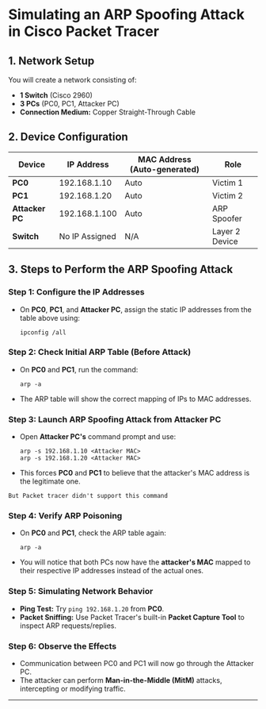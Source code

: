 # **Simulating an ARP Spoofing Attack in Cisco Packet Tracer**  

## **1. Network Setup**  
You will create a network consisting of:  
- **1 Switch** (Cisco 2960)  
- **3 PCs** (PC0, PC1, Attacker PC)  
- **Connection Medium:** Copper Straight-Through Cable  

## **2. Device Configuration**  

| **Device**  | **IP Address**  | **MAC Address** (Auto-generated) | **Role**  |
|------------|---------------|--------------------------------|----------|
| **PC0**    | 192.168.1.10  | Auto                          | Victim 1 |
| **PC1**    | 192.168.1.20  | Auto                          | Victim 2 |
| **Attacker PC** | 192.168.1.100 | Auto                          | ARP Spoofer |
| **Switch**  | No IP Assigned | N/A                           | Layer 2 Device |

## **3. Steps to Perform the ARP Spoofing Attack**  

### **Step 1: Configure the IP Addresses**  
- On **PC0**, **PC1**, and **Attacker PC**, assign the static IP addresses from the table above using:  
  ```plaintext
  ipconfig /all
  ```

### **Step 2: Check Initial ARP Table (Before Attack)**  
- On **PC0** and **PC1**, run the command:  
  ```plaintext
  arp -a
  ```
- The ARP table will show the correct mapping of IPs to MAC addresses.

### **Step 3: Launch ARP Spoofing Attack from Attacker PC**  
- Open **Attacker PC's** command prompt and use:  
  ```plaintext
  arp -s 192.168.1.10 <Attacker MAC>
  arp -s 192.168.1.20 <Attacker MAC>
  ```
- This forces **PC0** and **PC1** to believe that the attacker's MAC address is the legitimate one.

`But Packet tracer didn't support this command`

### **Step 4: Verify ARP Poisoning**  
- On **PC0** and **PC1**, check the ARP table again:  
  ```plaintext
  arp -a
  ```
- You will notice that both PCs now have the **attacker's MAC** mapped to their respective IP addresses instead of the actual ones.

### **Step 5: Simulating Network Behavior**  
- **Ping Test:** Try `ping 192.168.1.20` from **PC0**.
- **Packet Sniffing:** Use Packet Tracer's built-in **Packet Capture Tool** to inspect ARP requests/replies.

### **Step 6: Observe the Effects**  
- Communication between PC0 and PC1 will now go through the Attacker PC.
- The attacker can perform **Man-in-the-Middle (MitM)** attacks, intercepting or modifying traffic.

---
